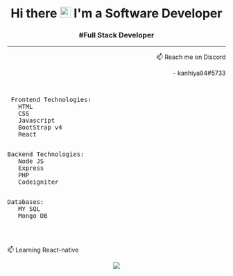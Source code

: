 <h1 align="center">Hi there <img src="https://media.giphy.com/media/hvRJCLFzcasrR4ia7z/giphy.gif" width="25px"> I'm a Software Developer</h1> 
<h3 align="center"> #Full Stack Developer</h3> 
<hr>
<p align="right">📫 Reach me on Discord</p>
<p align="right">- kanhiya94#5733</p>
<br>

  <pre> Frontend Technologies:
   HTML
   CSS 
   Javascript
   BootStrap v4
   React
  </pre>
    
  <pre>Backend Technologies:
   Node JS
   Express
   PHP
   Codeigniter
   </pre>
    
  <pre>Databases:
   MY SQL
   Mongo DB
   </pre>

<br>

<p align="left">📫 Learning React-native</p>

<div align="center">
<img src="https://github-readme-stats.vercel.app/api?username=kanhiya94&count_private=true&show_icons=true&hide_title=true&hide=stars" />
 </div>


